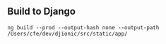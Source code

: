 ## Build to Django

```
ng build --prod --output-hash none --output-path /Users/cfe/dev/djionic/src/static/app/ 
```